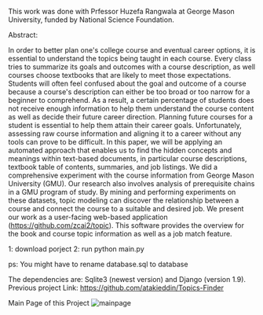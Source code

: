 This work was done with Prfessor Huzefa Rangwala at George Mason University, funded by National Science Foundation.


Abstract:

In order to better plan one's college course and eventual career options, it is essential to understand the topics being taught in each course. Every class tries to summarize its goals and outcomes with a course description, as well courses choose textbooks that are likely to meet those expectations. Students will often feel confused about the goal and outcome of a course because a course's description can either be too broad or too narrow for a beginner to comprehend. As a result, a certain percentage of students does not receive enough information to help them understand the course content as well as decide their future career direction. Planning future courses for a student is essential to help them attain their career goals. Unfortunately, assessing raw course information and aligning it to a career without any tools can prove to be difficult. In this paper, we will be applying an automated approach that enables us to find the hidden concepts and meanings within text-based documents, in particular course descriptions, textbook table of contents, summaries, and job listings. We did a comprehensive experiment with the course information from George Mason University (GMU). Our research also involves analysis of prerequisite chains in a GMU program of study. By mining and performing experiments on these datasets, topic modeling can discover the relationship between a course and connect the course to a suitable and desired job. We present our work as a user-facing web-based application (https://github.com/zcai2/topic). This software provides the overview for the book and course topic information as well as a job match feature.



1: download porject
2: run python main.py

ps:
You might have to rename database.sql to database

The dependencies are: Sqlite3 (newest version) and Django (version 1.9).
Previous project Link:
https://github.com/atakieddin/Topics-Finder


Main Page of this Project
![mainpage](https://user-images.githubusercontent.com/25554549/47509246-48115180-d8a8-11e8-896a-89051a8d97b4.png)


